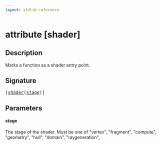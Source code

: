 ```yaml
---
layout: stdlib-reference
---
```


# attribute [shader]

## Description

Marks a function as a shader entry point.

## Signature

<pre>
[<a href="shader">shader</a>(<a href="shader#decl-stage" class="code_param">stage</a>)]
</pre>

## Parameters

####  <a id="decl-stage"></a>stage
The stage of the shader. Must be one of "vertex", "fragment", "compute", "geometry", "hull", "domain", "raygeneration",


